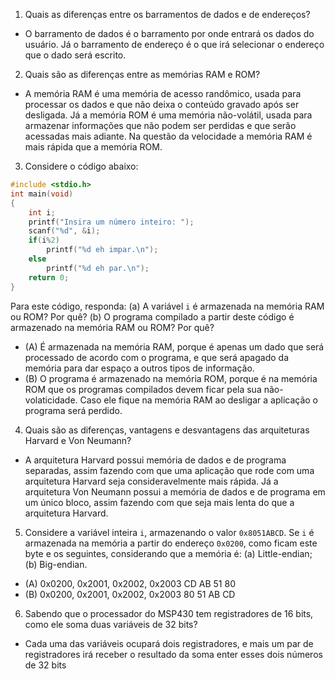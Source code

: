 1. Quais as diferenças entre os barramentos de dados e de endereços?
 - O barramento de dados é o barramento por onde entrará os dados do usuário. Já o barramento de endereço é o que irá selecionar o endereço que o dado será escrito.
 
2. Quais são as diferenças entre as memórias RAM e ROM?
 - A memória RAM é uma memória de acesso randômico, usada para processar os dados e que não deixa o conteúdo gravado após ser desligada. Já a memória ROM é uma memória não-volátil, usada para armazenar informações que não podem ser perdidas e que serão acessadas mais adiante. Na questão da velocidade a memória RAM é mais rápida que a memória ROM.
3. Considere o código abaixo:

```C
#include <stdio.h>
int main(void)
{
	int i;
	printf("Insira um número inteiro: ");
	scanf("%d", &i);
	if(i%2)
		printf("%d eh impar.\n");
	else
		printf("%d eh par.\n");
	return 0;
}
```

Para este código, responda: (a) A variável `i` é armazenada na memória RAM ou ROM? Por quê? (b) O programa compilado a partir deste código é armazenado na memória RAM ou ROM? Por quê?

 - (A) É armazenada na memória RAM, porque é apenas um dado que será processado de acordo com o programa, e que será apagado da memória para dar espaço a outros tipos de informação.
 - (B) O programa é armazenado na memória ROM, porque é na memória ROM que os programas compilados devem ficar pela sua não-volaticidade. Caso ele fique na memória RAM ao desligar a aplicação o programa será perdido.

4. Quais são as diferenças, vantagens e desvantagens das arquiteturas Harvard e Von Neumann?
 - A arquitetura Harvard possui memória de dados e de programa separadas, assim fazendo com que uma aplicação que rode com uma arquitetura Harvard seja consideravelmente mais rápida. Já a arquitetura Von Neumann possui a memória de dados e de programa em um único bloco, assim fazendo com que seja mais lenta do que a arquitetura Harvard.
 
5. Considere a variável inteira `i`, armazenando o valor `0x8051ABCD`. Se `i` é armazenada na memória a partir do endereço `0x0200`, como ficam este byte e os seguintes, considerando que a memória é: (a) Little-endian; (b) Big-endian.
 - (A) 0x0200, 0x2001, 0x2002, 0x2003
     CD      AB	     51      80
 - (B) 0x0200, 0x2001, 0x2002, 0x2003
         80      51	  AB     CD
	 
6. Sabendo que o processador do MSP430 tem registradores de 16 bits, como ele soma duas variáveis de 32 bits?
 - Cada uma das variáveis ocupará dois registradores, e mais um par de registradores irá receber o resultado da soma enter esses dois números de 32 bits
